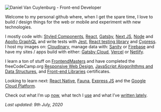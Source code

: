 
![Daniel Van Cuylenburg - Front-end Developer](https://res.cloudinary.com/danielvanc/image/upload/v1594322900/logo4.jpg)

Welcome to my personal github where, when I get the spare time, I love to build / design things for the web or mobile and experiment with new technologies.

I mostly code with: [Styled Components](https://styled-components.com/),  [React](https://reactjs.org/), [Gatsby](https://www.gatsbyjs.org/), [Next JS](https://nextjs.org/), [Node](https://nodejs.org/) and [Apollo GraphQL](https://www.apollographql.com/) and write tests with [Jest](https://jestjs.io/), [React testing library](https://testing-library.com/docs/react-testing-library) and [Cypress](https://www.cypress.io/). I host my images on: [Cloudinary](https://cloudinary.com/), manage data with: [Sanity](https://www.sanity.io/) or [Firebase](https://firebase.google.com/) and have my sites / apps build with either: [Gatsby Cloud](https://www.gatsbyjs.com/), [Vercel](https://vercel.com/) or [Netlify](https://www.netlify.com/).

I learn a ton of stuff on [FrontendMasters](https://frontendmasters.com/) and have completed the freeCodeCamp.org [Responsive Web Design](https://www.freecodecamp.org/certification/danielvanc/responsive-web-design), [JavaScript Alogorihthms and Data Structures](https://www.freecodecamp.org/certification/danielvanc/javascript-algorithms-and-data-structures), and [Front-end Libraries](https://www.freecodecamp.org/certification/danielvanc/front-end-libraries) certificates.

Looking to learn next: [React Native](https://reactnative.dev/), [Fauna](https://fauna.com/), [Express JS](https://expressjs.com/) and the [Google Cloud Platform](https://cloud.google.com/).

Check out what I’m up [now](https://www.danielvanc.com/now), what tech I [use](https://www.danielvanc.com/uses/) and what I’ve [written lately](https://www.danielvanc.com/notes/).

*Last updated: 9th July, 2020*
